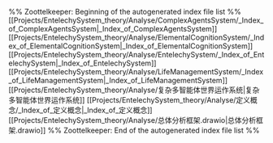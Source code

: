 %% Zoottelkeeper: Beginning of the autogenerated index file list  %%
 [[Projects/EntelechySystem_theory/Analyse/ComplexAgentsSystem/_Index_of_ComplexAgentsSystem|_Index_of_ComplexAgentsSystem]]
 [[Projects/EntelechySystem_theory/Analyse/ElementalCognitionSystem/_Index_of_ElementalCognitionSystem|_Index_of_ElementalCognitionSystem]]
 [[Projects/EntelechySystem_theory/Analyse/EntelechySystem/_Index_of_EntelechySystem|_Index_of_EntelechySystem]]
 [[Projects/EntelechySystem_theory/Analyse/LifeManagementSystem/_Index_of_LifeManagementSystem|_Index_of_LifeManagementSystem]]
 [[Projects/EntelechySystem_theory/Analyse/复杂多智能体世界运作系统|复杂多智能体世界运作系统]]
 [[Projects/EntelechySystem_theory/Analyse/定义概念/_Index_of_定义概念|_Index_of_定义概念]]
 [[Projects/EntelechySystem_theory/Analyse/总体分析框架.drawio|总体分析框架.drawio]]
%% Zoottelkeeper: End of the autogenerated index file list  %%
